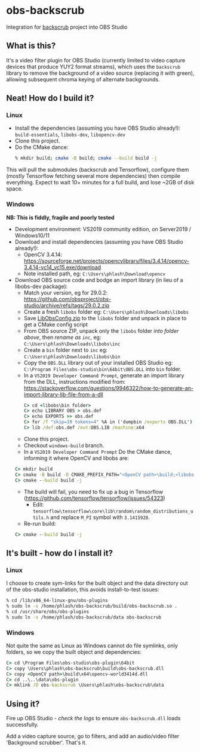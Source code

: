 # obs-backscrub

Integration for [backscrub](https://github.com/floe/backscrub) project into OBS Studio

## What is this?

It's a video filter plugin for OBS Studio (currently limited to video capture devices that produce YUY2 format streams), which uses the `backscrub`
library to remove the background of a video source (replacing it with green), allowing subsequent chroma keying of alternate backgrounds.

## Neat! How do I build it?

### Linux

 * Install the dependencies (assuming you have OBS Studio already!): `build-essentials`, `libobs-dev`, `libopencv-dev`
 * Clone this project.
 * Do the CMake dance:
   ```bash
   % mkdir build; cmake -B build; cmake --build build -j
   ```
This will pull the submodules (backscrub and Tensorflow), configure them (mostly Tensorflow fetching several more dependencies) then compile everything.
Expect to wait 10+ minutes for a full build, and lose ~2GB of disk space.

### Windows

__NB: This is fiddly, fragile and poorly tested__

 * Development environment: VS2019 community edition, on Server2019 / Windows10/11
 * Download and install dependencies (assuming you have OBS Studio already!):
   * OpenCV 3.4.14: https://sourceforge.net/projects/opencvlibrary/files/3.4.14/opencv-3.4.14-vc14_vc15.exe/download
   * Note installed path, eg: `C:\Users\phlash\Download\opencv`
 * Download OBS source code and bodge an import library (in lieu of a libobs-dev package):
   * Match your version, eg for 29.0.2: https://github.com/obsproject/obs-studio/archive/refs/tags/29.0.2.zip
   * Create a fresh `libobs` folder eg: `C:\Users\phlash\Downloads\libobs`
   * Save [LibObsConfig.zip](https://github.com/phlash/obs-backscrub/files/11357427/LibObsConfig.zip) to the `libobs` folder and unpack in place to get a CMake config script
   * From OBS source ZIP, unpack only the `libobs` folder _into folder above_, then _rename as `inc`_, eg: `C:\Users\phlash\Downloads\libobs\inc`
   * Create a `bin` folder next to `inc` eg: `C:\Users\phlash\Downloads\libobs\bin`
   * Copy the `OBS.DLL` library out of your installed OBS Studio eg: `C:\Program Files\obs-studio\bin\64bit\OBS.DLL` into `bin` folder.
   * In a `VS2019 Developer Command Prompt`, generate an import library from the DLL, instructions modified from: https://stackoverflow.com/questions/9946322/how-to-generate-an-import-library-lib-file-from-a-dll
     ```cmd
     C> cd <libobs\bin folder>
     C> echo LIBRARY OBS > obs.def
     C> echo EXPORTS >> obs.def
     C> for /f "skip=19 tokens=4" %A in ('dumpbin /exports OBS.DLL') do echo %A >> obs.def
     C> lib /def:obs.def /out:OBS.LIB /machine:x64
     ```
   * Clone this project.
   * Checkout `windows-build` branch.
   * In a `VS2019 Developer Command Prompt` Do the CMake dance, informing it where OpenCV and libobs are:
   ```cmd
   C> mkdir build
   C> cmake -B build -D CMAKE_PREFIX_PATH="<OpenCV path>\build;<libobs folder>"
   C> cmake --build build -j
   ```
   * The build will fail, you need to fix up a bug in Tensorflow (https://github.com/tensorflow/tensorflow/issues/54323)
     * Edit: `tensorflow\tensorflow\core\lib\random\random_distributions_utils.h` and replace `M_PI` symbol with `3.1415928`.
   * Re-run build:
   ```cmd
   C> cmake --build build -j
   ```

## It's built - how do I install it?

### Linux

I choose to create sym-links for the built object and the data directory out of the obs-studio installation, this avoids install-to-test issues:
```bash
% cd /lib/x86_64-linux-gnu/obs-plugins
% sudo ln -s /home/phlash/obs-backscrub/build/obs-backscrub.so .
% cd /usr/share/obs/obs-plugins
% sudo ln -s /home/phlash/obs-backscrub/data obs-backscrub
```

### Windows

Not quite the same as Linux as Windows cannot do file symlinks, only folders, so we copy the built object and dependencies:
```cmd
C> cd \Program Files\obs-studio\obs-plugin\64bit
C> copy \Users\phlash\obs-backscrub\build\obs-backscrub.dll
C> copy <OpenCV path>\build\x64\opencv-world3414d.dll
C> cd ..\..\data\obs-plugin
C> mklink /D obs-backscrub \Users\phlash\obs-backscrub\data
```

## Using it?

Fire up OBS Studio - _check the logs_ to ensure `obs-backscrub.dll` loads successfully.

Add a video capture source, go to filters, and add an audio/video filter 'Background scrubber'. That's it.
